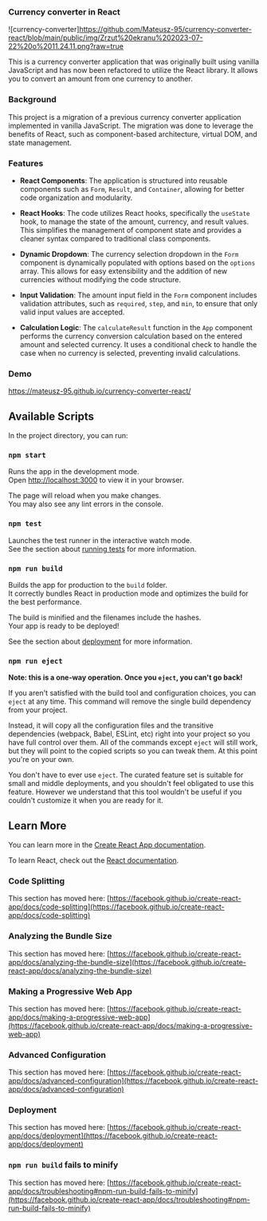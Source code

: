 ### Currency converter in React

![currency-converter]https://github.com/Mateusz-95/currency-converter-react/blob/main/public/img/Zrzut%20ekranu%202023-07-22%20o%2011.24.11.png?raw=true

This is a currency converter application that was originally built using vanilla JavaScript and has now been refactored to utilize the React library. It allows you to convert an amount from one currency to another.

### Background

This project is a migration of a previous currency converter application implemented in vanilla JavaScript. The migration was done to leverage the benefits of React, such as component-based architecture, virtual DOM, and state management.

### Features

- **React Components**: The application is structured into reusable components such as `Form`, `Result`, and `Container`, allowing for better code organization and modularity.

- **React Hooks**: The code utilizes React hooks, specifically the `useState` hook, to manage the state of the amount, currency, and result values. This simplifies the management of component state and provides a cleaner syntax compared to traditional class components.

- **Dynamic Dropdown**: The currency selection dropdown in the `Form` component is dynamically populated with options based on the `options` array. This allows for easy extensibility and the addition of new currencies without modifying the code structure.

- **Input Validation**: The amount input field in the `Form` component includes validation attributes, such as `required`, `step`, and `min`, to ensure that only valid input values are accepted.

- **Calculation Logic**: The `calculateResult` function in the `App` component performs the currency conversion calculation based on the entered amount and selected currency. It uses a conditional check to handle the case when no currency is selected, preventing invalid calculations.

### Demo 
https://mateusz-95.github.io/currency-converter-react/

## Available Scripts

In the project directory, you can run:

### `npm start`

Runs the app in the development mode.\
Open [http://localhost:3000](http://localhost:3000) to view it in your browser.

The page will reload when you make changes.\
You may also see any lint errors in the console.

### `npm test`

Launches the test runner in the interactive watch mode.\
See the section about [running tests](https://facebook.github.io/create-react-app/docs/running-tests) for more information.

### `npm run build`

Builds the app for production to the `build` folder.\
It correctly bundles React in production mode and optimizes the build for the best performance.

The build is minified and the filenames include the hashes.\
Your app is ready to be deployed!

See the section about [deployment](https://facebook.github.io/create-react-app/docs/deployment) for more information.

### `npm run eject`

**Note: this is a one-way operation. Once you `eject`, you can't go back!**

If you aren't satisfied with the build tool and configuration choices, you can `eject` at any time. This command will remove the single build dependency from your project.

Instead, it will copy all the configuration files and the transitive dependencies (webpack, Babel, ESLint, etc) right into your project so you have full control over them. All of the commands except `eject` will still work, but they will point to the copied scripts so you can tweak them. At this point you're on your own.

You don't have to ever use `eject`. The curated feature set is suitable for small and middle deployments, and you shouldn't feel obligated to use this feature. However we understand that this tool wouldn't be useful if you couldn't customize it when you are ready for it.

## Learn More

You can learn more in the [Create React App documentation](https://facebook.github.io/create-react-app/docs/getting-started).

To learn React, check out the [React documentation](https://reactjs.org/).

### Code Splitting

This section has moved here: [https://facebook.github.io/create-react-app/docs/code-splitting](https://facebook.github.io/create-react-app/docs/code-splitting)

### Analyzing the Bundle Size

This section has moved here: [https://facebook.github.io/create-react-app/docs/analyzing-the-bundle-size](https://facebook.github.io/create-react-app/docs/analyzing-the-bundle-size)

### Making a Progressive Web App

This section has moved here: [https://facebook.github.io/create-react-app/docs/making-a-progressive-web-app](https://facebook.github.io/create-react-app/docs/making-a-progressive-web-app)

### Advanced Configuration

This section has moved here: [https://facebook.github.io/create-react-app/docs/advanced-configuration](https://facebook.github.io/create-react-app/docs/advanced-configuration)

### Deployment

This section has moved here: [https://facebook.github.io/create-react-app/docs/deployment](https://facebook.github.io/create-react-app/docs/deployment)

### `npm run build` fails to minify

This section has moved here: [https://facebook.github.io/create-react-app/docs/troubleshooting#npm-run-build-fails-to-minify](https://facebook.github.io/create-react-app/docs/troubleshooting#npm-run-build-fails-to-minify)
